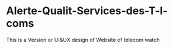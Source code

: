 # Alerte-Qualit-Services-des-T-l-coms
This is a Version or UI&amp;UX design of Website of telecom watch
